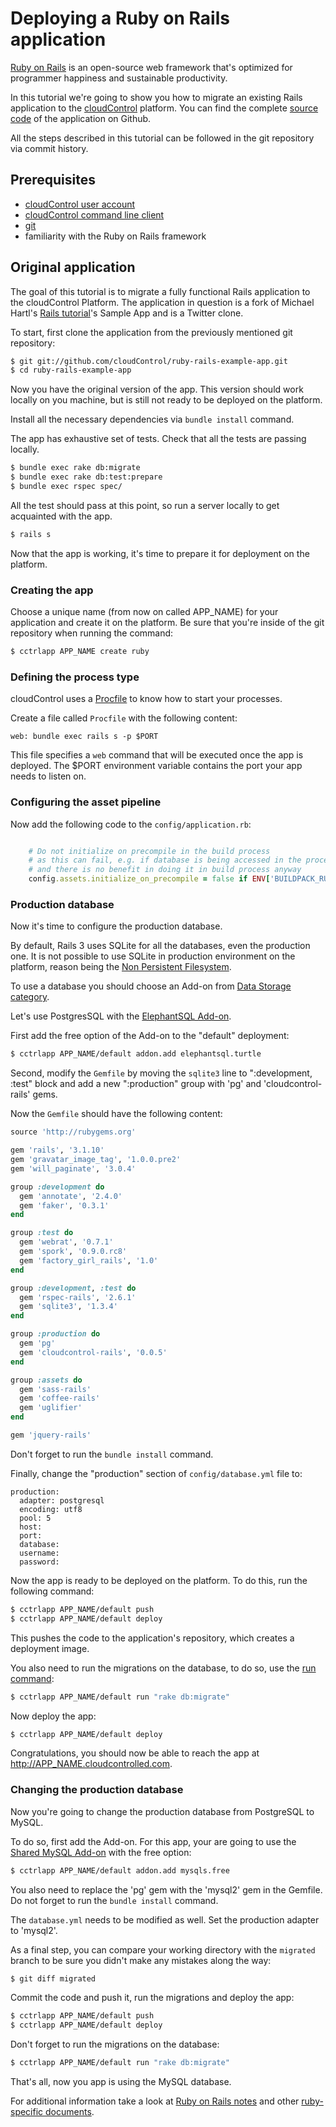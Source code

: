 # Deploying a Ruby on Rails application
[Ruby on Rails][rails] is an open-source web framework that's optimized for programmer happiness and sustainable productivity.

In this tutorial we're going to show you how to migrate an existing Rails
application to the [cloudControl] platform. You can find the complete
[source code][example-app] of the application on Github.

All the steps described in this tutorial can be followed in the git repository via commit history.


## Prerequisites
*   [cloudControl user account][cloudControl-doc-user]
*   [cloudControl command line client][cloudControl-doc-cmdline]
*   [git]
*   familiarity with the Ruby on Rails framework


## Original application

The goal of this tutorial is to migrate a fully functional Rails application to
the cloudControl Platform. The application in question is a fork of Michael Hartl's
[Rails tutorial]'s Sample App and is a Twitter clone.

To start, first clone the application from the previously mentioned git repository:
~~~bash
$ git git://github.com/cloudControl/ruby-rails-example-app.git
$ cd ruby-rails-example-app
~~~

Now you have the original version of the app. This version should work locally
on you machine, but is still not ready to be deployed on the platform.

Install all the necessary dependencies via `bundle install` command.

The app has exhaustive set of tests. Check that all the tests are
passing locally.

~~~bash
$ bundle exec rake db:migrate
$ bundle exec rake db:test:prepare
$ bundle exec rspec spec/
~~~

All the test should pass at this point, so run a server locally to get acquainted
with the app.
~~~bash
$ rails s
~~~

Now that the app is working, it's time to prepare it for deployment on the platform.

### Creating the app

Choose a unique name (from now on called APP_NAME) for your application and create
it on the platform. Be sure that you're inside of the git repository when
running the command:
~~~bash
$ cctrlapp APP_NAME create ruby
~~~

### Defining the process type

cloudControl uses a [Procfile] to know how to start your processes.

Create a file called `Procfile` with the following content:
~~~
web: bundle exec rails s -p $PORT
~~~

This file specifies a `web` command that will be executed once the app is
deployed. The $PORT environment variable contains the port your app needs to
listen on.


### Configuring the asset pipeline

Now add the following code to the `config/application.rb`:
~~~ruby

    # Do not initialize on precompile in the build process
    # as this can fail, e.g. if database is being accessed in the process
    # and there is no benefit in doing it in build process anyway
    config.assets.initialize_on_precompile = false if ENV['BUILDPACK_RUNNING']
~~~


### Production database
Now it's time to configure the production database.

By default, Rails 3 uses SQLite for all the databases, even the production one.
It is not possible to use SQLite in production environment on the platform,
reason being the [Non Persistent Filesystem][filesystem].

To use a database you should choose an Add-on from [Data Storage category][data-storage-addons].

Let's use PostgresSQL with the [ElephantSQL Add-on][postres-addon].

First add the free option of the Add-on to the "default" deployment:
~~~bash
$ cctrlapp APP_NAME/default addon.add elephantsql.turtle
~~~

Second, modify the `Gemfile` by moving the `sqlite3` line to ":development, :test" block
and add a new ":production" group with 'pg' and 'cloudcontrol-rails' gems.

Now the `Gemfile` should have the following content:
~~~ruby
source 'http://rubygems.org'

gem 'rails', '3.1.10'
gem 'gravatar_image_tag', '1.0.0.pre2'
gem 'will_paginate', '3.0.4'

group :development do
  gem 'annotate', '2.4.0'
  gem 'faker', '0.3.1'
end

group :test do
  gem 'webrat', '0.7.1'
  gem 'spork', '0.9.0.rc8'
  gem 'factory_girl_rails', '1.0'
end

group :development, :test do
  gem 'rspec-rails', '2.6.1'
  gem 'sqlite3', '1.3.4'
end

group :production do
  gem 'pg'
  gem 'cloudcontrol-rails', '0.0.5'
end

group :assets do
  gem 'sass-rails'
  gem 'coffee-rails'
  gem 'uglifier'
end

gem 'jquery-rails'
~~~
Don't forget to run the `bundle install` command.

Finally, change the "production" section of `config/database.yml` file to:
~~~
production:
  adapter: postgresql
  encoding: utf8
  pool: 5
  host:
  port:
  database:
  username:
  password:
~~~

Now the app is ready to be deployed on the platform.
To do this, run the following command:
~~~bash
$ cctrlapp APP_NAME/default push
$ cctrlapp APP_NAME/default deploy
~~~
This pushes the code to the application's repository, which creates a deployment image.

You also need to run the migrations on the database, to do so, use the [run command]:
~~~bash
$ cctrlapp APP_NAME/default run "rake db:migrate"
~~~


Now deploy the app:
~~~bash
$ cctrlapp APP_NAME/default deploy
~~~

Congratulations, you should now be able to reach the app at http://APP_NAME.cloudcontrolled.com.


### Changing the production database

Now you're going to change the production database from PostgreSQL to MySQL.

To do so, first add the Add-on. For this app, your are going to use the
[Shared MySQL Add-on][mysqls] with the free option:
~~~bash
$ cctrlapp APP_NAME/default addon.add mysqls.free
~~~

You also need to replace the 'pg' gem with the 'mysql2' gem in the Gemfile.
Do not forget to run the `bundle install` command.

The `database.yml` needs to be modified as well. Set the production adapter to
'mysql2'.

As a final step, you can compare your working directory with the `migrated` branch
to be sure you didn't make any mistakes along the way:
~~~bash
$ git diff migrated
~~~

Commit the code and push it, run the migrations and deploy the app:
~~~bash
$ cctrlapp APP_NAME/default push
$ cctrlapp APP_NAME/default deploy
~~~

Don't forget to run the migrations on the database:
~~~bash
$ cctrlapp APP_NAME/default run "rake db:migrate"
~~~

That's all, now you app is using the MySQL database.


For additional information take a look at [Ruby on Rails notes][rails-notes] and
other [ruby-specific documents][ruby-guides].


[rails]: http://rubyonrails.org/
[cloudControl]: http://www.cloudcontrol.com
[cloudControl-doc-user]: https://www.cloudcontrol.com/dev-center/Platform%20Documentation#user-accounts
[cloudControl-doc-cmdline]: https://www.cloudcontrol.com/dev-center/Platform%20Documentation#command-line-client-web-console-and-api
[ruby buildpack]: https://github.com/cloudControl/buildpack-ruby
[procfile]: https://www.cloudcontrol.com/dev-center/Platform%20Documentation#buildpacks-and-the-procfile
[git]: https://help.github.com/articles/set-up-git
[bundler]: http://gembundler.com/
[filesystem]: https://www.cloudcontrol.com/dev-center/Platform%20Documentation#non-persistent-filesystem
[data-storage-addons]: https://www.cloudcontrol.com/dev-center/Add-on%20Documentation/Data%20Storage/
[mysqls]: https://www.cloudcontrol.com/dev-center/Add-on%20Documentation/Data%20Storage/MySQLs
[gem itself]: http://rubygems.org/gems/cloudcontrol-rails
[database-conf]: https://www.cloudcontrol.com/dev-center/Guides/Ruby/Read%20configuration#adding-relational-databases
[example-app]: https://github.com/cloudControl/ruby-rails-example-app
[rails-notes]: https://www.cloudcontrol.com/dev-center/Guides/Ruby/Ruby%20on%20Rails%20notes
[Rails tutorial]: http://ruby.railstutorial.org/
[postres-addon]: https://www.cloudcontrol.com/dev-center/Add-on%20Documentation/Data%20Storage/ElephantSQL
[ruby-guides]: https://www.cloudcontrol.com/dev-center/Guides/Ruby
[run command]: https://www.cloudcontrol.com/dev-center/Guides/Ruby/SSH%20session

